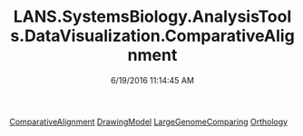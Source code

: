 ﻿---
title: LANS.SystemsBiology.AnalysisTools.DataVisualization.ComparativeAlignment
date: 6/19/2016 11:14:45 AM
---

[ComparativeAlignment](T-LANS.SystemsBiology.AnalysisTools.DataVisualization.ComparativeAlignment.ComparativeAlignment.html)
[DrawingModel](T-LANS.SystemsBiology.AnalysisTools.DataVisualization.ComparativeAlignment.DrawingModel.html)
[LargeGenomeComparing](T-LANS.SystemsBiology.AnalysisTools.DataVisualization.ComparativeAlignment.LargeGenomeComparing.html)
[Orthology](T-LANS.SystemsBiology.AnalysisTools.DataVisualization.ComparativeAlignment.Orthology.html)
